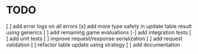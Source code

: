 # TODO

[ ] add error logs on all errors
[x] add more type safety in update table result using generics
[ ] add remaining game evaluations
[-] add integration tests
[ ] add unit tests
[ ] improve request/response serialization 
[ ] add request validation
[ ] refactor table update using strategy 
[ ] add documentation
